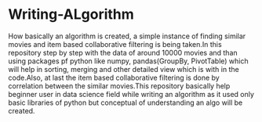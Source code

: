# Writing-ALgorithm
How basically an algorithm is created, a simple instance of finding similar movies and item based collaborative filtering is being taken.In this repository step by step with the data of around 10000 movies and than using packages pf python like numpy, pandas(GroupBy, PivotTable) which will help in sorting, merging and other detailed view which is with in the code.Also, at last the item based collaborative filtering is done by correlation between the similar movies.This repository basically help beginner user in data science field while writing an algorithm as it used only basic libraries of python but conceptual of understanding an algo will be created.
